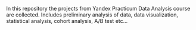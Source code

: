 In this repository the projects from Yandex Practicum Data Analysis course are collected. 
Includes preliminary analysis of data, data visualization, statistical analysis, cohort analysis, A/B test etc...
